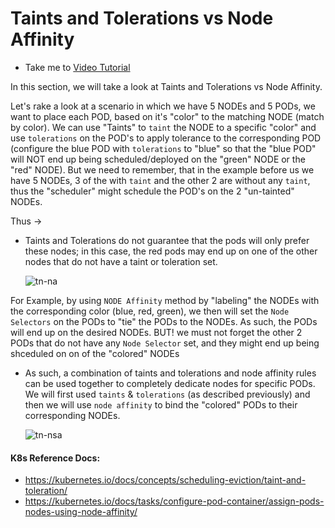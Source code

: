 # Taints and Tolerations vs Node Affinity
  - Take me to [Video Tutorial](https://kodekloud.com/topic/taints-and-tolerations-vs-node-affinity/)

In this section, we will take a look at Taints and Tolerations vs Node Affinity.

Let's rake a look at a scenario in which we have 5 NODEs and 5 PODs, we want to place each POD, based on it's "color" to the matching NODE (match by color).
We can use "Taints" to `taint` the NODE to a specific "color" and use `tolerations` on the POD's to apply tolerance to the corresponding POD (configure the blue POD with `tolerations` to "blue" so that the "blue POD" will NOT end up being scheduled/deployed on the "green" NODE or the "red" NODE).
But we need to remember, that in the example before us we have 5 NODEs, 3 of the with `taint` and the other 2 are without any `taint`, thus the "scheduler" might schedule the POD's on the 2 "un-tainted" NODEs.

Thus ->
- Taints and Tolerations do not guarantee that the pods will only prefer these nodes; in this case, the red pods may end up on one of the other nodes that do not have a taint or toleration set.
  
  ![tn-na](../../images/tn-na.PNG)
  
For Example, by using `NODE Affinity` method by "labeling" the NODEs with the corresponding color (blue, red, green), we then will set the `Node Selectors` on the PODs to "tie" the PODs to the NODEs. As such, the PODs will end up on the desired NODEs. BUT! we must not forget the other 2 PODs that do not have any `Node Selector` set, and they might end up being shceduled on on of the "colored" NODEs
 
- As such, a combination of taints and tolerations and node affinity rules can be used together to completely dedicate nodes for specific PODs.
We will first used `taints` & `tolerations` (as described previously) and then we will use `node affinity` to bind the "colored" PODs to their corresponding NODEs.


  ![tn-nsa](../../images/tn-nsa.png)

  
#### K8s Reference Docs:
- https://kubernetes.io/docs/concepts/scheduling-eviction/taint-and-toleration/
- https://kubernetes.io/docs/tasks/configure-pod-container/assign-pods-nodes-using-node-affinity/
